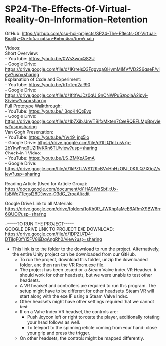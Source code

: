 # SP24-The-Effects-Of-Virtual-Reality-On-Information-Retention

GitHub: https://github.com/csu-hci-projects/SP24-The-Effects-Of-Virtual-Reality-On-Information-Retention/tree/main 

Videos:  \
Short Overview:  \
    - YouTube: https://youtu.be/0Ws3woxQS2U \
    - Google Drive: https://drive.google.com/file/d/1KrreisQ3FggvqaQHymMIMVfVD2S6qseF/view?usp=sharing \
Explanation of Code and Experiment:  \
    - YouTube: https://youtu.be/bTcTep2aR90 \
    - Google Drive: https://drive.google.com/file/d/1f4fwJCz0qU_9nCNWPuSzpoIaA2ipvi-8/view?usp=sharing \
Full Prototype Walkthrough:  \
    - YouTube: https://youtu.be/_3qoK4QqEvg \
    - Google Drive: https://drive.google.com/file/d/1b7XibJJnVTBjfxMkten7CeeRQBFLMpBp/view?usp=sharing \
Van Gogh Presentation: \
    - YouTube: https://youtu.be/Yw49_jng5io \
    - Google Drive: https://drive.google.com/file/d/1tLQ1nLusV7p-2bYkwFnq9UZl1MKRn6TU/view?usp=sharing \
Check-in 1 Video: \
    - YouTube: https://youtu.be/LS_ZMXpAGmA \
    - Google Drive: https://drive.google.com/file/d/1kPZfUWS12KcBVcHhHzOPJL0KfLQ7X0oZ/view?usp=sharing 

Reading Article (Used for Article Group): https://docs.google.com/document/d/1HA9WdSbf_tUx-fsBWo7Tegsl28D9wve-O3dG_2roaAI/edit 

Google Drive Link to all Materials: https://drive.google.com/drive/folders/1oKh0R_JWRhp1aMeE6ARmX9BW6rr6QUOl?usp=sharing 

------TO RUN THE PROJECT----- \
GOOGLE DRIVE LINK TO PROJECT EXE DOWNLOAD: https://drive.google.com/file/d/1DPZU7D4-DTiIgF0fYl5FV8i9DqAngRh0/view?usp=sharing 

 - This link is to the folder to the download to run the project. Alternatively, the entire Unity project can be downloaded from our GitHub. 
    - To run the project, download this folder, unzip the downloaded folder, and then run the VR Room.exe file. 
    - The project has been tested on a Steam Valve Index VR Headset. It should work for other headsets, but we were unable to test other headsets. 
    - A VR headset and controllers are required to run this program. The setup might have to be different for other headsets. Steam VR will start along with the exe IF using a Steam Valve Index. 
    - Other headsets might have other settings required that we cannot test. 
    - If on a Valve Index VR headset, the controls are: 
        - Push Joycon left or right to rotate the player, additionally rotating your head follows as well. 
        - To teleport to the spinning reticle coming from your hand: close your grip and press the trigger. 
    - On other headsets, the controls might be mapped differently. 

